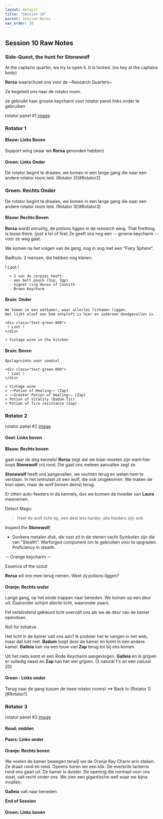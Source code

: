 ```yaml
---
layout: default
title: "Session 10"
parent: Session Notes
nav_order: 10
---
```


## Session 10 Raw Notes

### Side-Quest, the hunt for Stonewolf

At the captains quarter, we try to open it.
It is locked. (no key at the captains body)

**Rorsa** waarschuwt ons voor de ~Research Quarters~

Ze begeleid ons naar de rotator room.

ze gebruikt haar groene keycharm voor rotator panel links onder te gebruiken

rotator panel #1 [image](https://s3.amazonaws.com/files.d20.io/images/172153980/O-R5ziCJTgQN3zofC9U_wA/max.png?1603295592)

### Rotator 1

#### Blauw: Links Boven
  Support wing (waar we **Rorsa** gevonden hebben)

#### Groen: Links Onder
  De rotator begint te draaien, we komen in een lange gang die naar een andere rotator room leid.
  (Rotator 2)[#Rotator2]

### Groen: Rechts Onder
  De rotator begint te draaien, we komen in een lange gang die naar een andere rotator room leid.
  (Rotator 3)[#Rotator3]

#### Blauw: Rechts Boven
  **Rorsa** wordt onrustig, de potions liggen in de research wing.
  That firething is loose there. (just a lot of fire)
  Ze geeft ons nog een -- groene keycharm -- voor ze weg gaat.

  We komen na het volgen van de gang, oog in oog met een "Fiery Sphere".

  Badhuis:
    2 mensen, die hebben nog kleren:
    <div class="text-green-000">
     ! Loot !
    </div>

      > 1 van de corpses heeft:
      - een belt pouch (5sp, 3gp)
      - Signet ring House of Cannith
      - Brown Keycharm      

#### Bruin: Onder
    We komen in een eetkamer, waar allerlei lichamen liggen.
    Het lijkt alsof een bom ontploft is hier en iedereen doodgevallen is.

    <div class="text-green-000">
     ! Loot !
    </div>

    > Vintage wine in the kitchen

#### Bruin: Boven

    Opslagruimte voor voedsel

    <div class="text-green-000">
     ! Loot !
    </div>

    > Vintage wine
    > ~~Potion of Healing~~ (Zap)
    > ~~Greater Potion of Healing~~ (Zap)
    > Potion of Vitality (Badum Tss)    
    > Potion of fire resistance (Zap)


### Rotator 2
rotator panel #2 [image](https://s3.amazonaws.com/files.d20.io/images/172154300/FBTXVRpgP_XChiTb_rhMUQ/max.png?1603295644)

#### Geel: Links boven


#### Blauw: Rechts boven
gaat naar de dog kennels!
**Rorsa** zegt dat we klaar moeten zijn want hier loopt **Stonewolf** vrij rond.
Die gaat ons meteen aanvallen zegt ze.

**Stonewolf** heeft ons aangevallen, we vechten terug en weten hem te verslaan.
In het omhulsel zit een wolf, die ook omgekomen.
We maken de kooi open, maar de wolf binnen deinst terug.

Er zitten auto-feeders in de kennels, dus we kunnen de moeder van **Laura** meenemen.

<div class="text-blue-000">
  Detect Magic
</div>

>  Heel de wolf licht op, een deel iets harder, alle feeders zijn ook

Inspect the **Stonewolf**:
 - Donkere metalen disk, die vast zit in de stenen vacht
 Symbolen zijn die van "Stealth".
 Warforged component om te gebruiken voor te upgraden.
 Proficiency in stealth.

 -- Orange keycharm --

 Essence of the scout

 **Rorsa** wil ons mee terug nemen.
 Weet zij potions liggen?

#### Oranje: Rechts onder
  Lange gang, op het einde trappen naar beneden.
  We komen op een deur uit.
  Daaronder schijnt allerlei licht, waaronder paars.

  Fel verblindend gekleurd licht overvalt ons als we de deur van de kamer opendoen.

  <div class="text-red-000">
   Roll for Initiatve
  </div>

  Het licht in de kamer valt ons aan?
  Ik probeer het te vangen in het web, maar dat lukt niet.
  **Badum** loopt door de kamer en komt in een andere kamer.
  **Galleia** kan via een touw van **Zap** terug tot bij ons komen.

  Uit het niets komt er een Rode Keycharm aangevlogen.
  **Galleia** en ik grijpen er volledig naast en **Zap** kan het wel grijpen.
  (2 natural 1's en een natural 20)



#### Groen : Links onder

  Terug naar de gang tussen de twee rotator rooms!
  ==> Back to (Rotator 1)[#Rotator1]

### Rotator 3
  rotator panel #3 [image](https://s3.amazonaws.com/files.d20.io/images/172154366/L_igkChTfYS_KrM95kt4VQ/med.png?1603295669)

#### Rood: midden


#### Paars: Links onder


#### Oranje: Rechts boven
  We voelen de kamer bewegen terwijl we de Oranje Key Charm erin steken.
  Ze draait rond en rond.
  Opeens horen we een klik.
  De everbrite lanterns rond ons gaan uit.
  De kamer is duister.
  De opening die normaal voor ons staat, valt recht onder ons.
  We zien een gigantische well waar we bijna invallen.

  **Galleia** valt naar beneden.

  **End of Session**

#### Groen: Links boven
